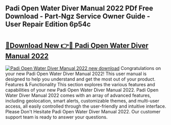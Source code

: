 ## Padi Open Water Diver Manual 2022 PDf Free Download - Part-Ngz Service Owner Guide - User Repair Edition 6p54c

# <h2><a href="http://cf18799.oget.top/?id=Padi+Open+Water+Diver+Manual+2022">🔗Download New 👉🔴 Padi Open Water Diver Manual 2022</a></h2>

[![Padi Open Water Diver Manual 2022 new download](https://i.imgur.com/5g1atiW.png)](http://cf18799.oget.top/?id=Padi+Open+Water+Diver+Manual+2022)
Congratulations on your new Padi Open Water Diver Manual 2022! This user manual is designed to help you understand and get the most out of your product. Features & Functionality This section explores the various features and capabilities of your new Padi Open Water Diver Manual 2022. Padi Open Water Diver Manual 2022 comes with an array of advanced features, including geolocation, smart alerts, customizable themes, and multi-user access, all easily controlled through the user-friendly and intuitive interface. Please Don't Hesitate Padi Open Water Diver Manual 2022. Our customer support team is ready to answer your questions.
